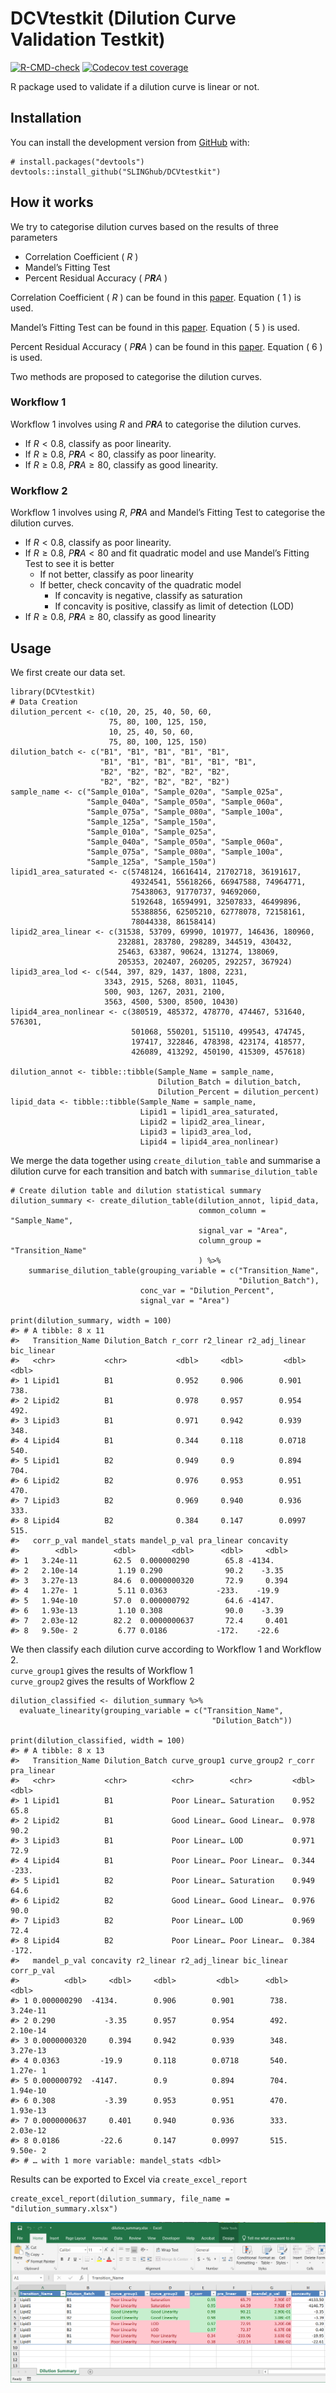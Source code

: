 <!-- README.md is generated from README.Rmd. Please edit that file -->

DCVtestkit (Dilution Curve Validation Testkit)
==============================================

<!-- badges: start -->

[![R-CMD-check](https://github.com/SLINGhub/DCVtestkit/workflows/R-CMD-check/badge.svg)](https://github.com/SLINGhub/DCVtestkit/actions)
[![Codecov test
coverage](https://codecov.io/gh/SLINGhub/DCVtestkit/branch/master/graph/badge.svg?token=RNlP8VlaL2)](https://codecov.io/gh/SLINGhub/DCVtestkit)
<!-- badges: end -->

R package used to validate if a dilution curve is linear or not.

Installation
------------

You can install the development version from
[GitHub](https://github.com/) with:

    # install.packages("devtools")
    devtools::install_github("SLINGhub/DCVtestkit")

How it works
------------

We try to categorise dilution curves based on the results of three
parameters

-   Correlation Coefficient ( *R* )
-   Mandel’s Fitting Test  
-   Percent Residual Accuracy ( *P**R**A* )

Correlation Coefficient ( *R* ) can be found in this
[paper](https://link.springer.com/article/10.1007/s00769-002-0487-6).
Equation ( 1 ) is used.

Mandel’s Fitting Test can be found in this
[paper](https://pubs.rsc.org/en/content/articlelanding/2013/ay/c2ay26400e#!divAbstract).
Equation ( 5 ) is used.

Percent Residual Accuracy ( *P**R**A* ) can be found in this
[paper](https://www.sciencedirect.com/science/article/abs/pii/S0039914018307549).
Equation ( 6 ) is used.

Two methods are proposed to categorise the dilution curves.

### Workflow 1

Workflow 1 involves using *R* and *P**R**A* to categorise the dilution
curves.

-   If *R* &lt; 0.8, classify as poor linearity.  
-   If *R* ≥ 0.8, *P**R**A* &lt; 80, classify as poor linearity.  
-   If *R* ≥ 0.8, *P**R**A* ≥ 80, classify as good linearity.

### Workflow 2

Workflow 1 involves using *R*, *P**R**A* and Mandel’s Fitting Test to
categorise the dilution curves.

-   If *R* &lt; 0.8, classify as poor linearity.
-   If *R* ≥ 0.8, *P**R**A* &lt; 80 and fit quadratic model and use
    Mandel’s Fitting Test to see it is better
    -   If not better, classify as poor linearity
    -   If better, check concavity of the quadratic model
        -   If concavity is negative, classify as saturation
        -   If concavity is positive, classify as limit of detection
            (LOD)
-   If *R* ≥ 0.8, *P**R**A* ≥ 80, classify as good linearity

Usage
-----

We first create our data set.

    library(DCVtestkit)
    # Data Creation
    dilution_percent <- c(10, 20, 25, 40, 50, 60,
                          75, 80, 100, 125, 150,
                          10, 25, 40, 50, 60,
                          75, 80, 100, 125, 150)
    dilution_batch <- c("B1", "B1", "B1", "B1", "B1",
                        "B1", "B1", "B1", "B1", "B1", "B1",
                        "B2", "B2", "B2", "B2", "B2",
                        "B2", "B2", "B2", "B2", "B2")
    sample_name <- c("Sample_010a", "Sample_020a", "Sample_025a",
                     "Sample_040a", "Sample_050a", "Sample_060a",
                     "Sample_075a", "Sample_080a", "Sample_100a",
                     "Sample_125a", "Sample_150a",
                     "Sample_010a", "Sample_025a",
                     "Sample_040a", "Sample_050a", "Sample_060a",
                     "Sample_075a", "Sample_080a", "Sample_100a",
                     "Sample_125a", "Sample_150a")
    lipid1_area_saturated <- c(5748124, 16616414, 21702718, 36191617,
                               49324541, 55618266, 66947588, 74964771,
                               75438063, 91770737, 94692060,
                               5192648, 16594991, 32507833, 46499896,
                               55388856, 62505210, 62778078, 72158161,
                               78044338, 86158414)
    lipid2_area_linear <- c(31538, 53709, 69990, 101977, 146436, 180960,
                            232881, 283780, 298289, 344519, 430432,
                            25463, 63387, 90624, 131274, 138069,
                            205353, 202407, 260205, 292257, 367924)
    lipid3_area_lod <- c(544, 397, 829, 1437, 1808, 2231,
                         3343, 2915, 5268, 8031, 11045,
                         500, 903, 1267, 2031, 2100,
                         3563, 4500, 5300, 8500, 10430)
    lipid4_area_nonlinear <- c(380519, 485372, 478770, 474467, 531640, 576301,
                               501068, 550201, 515110, 499543, 474745,
                               197417, 322846, 478398, 423174, 418577,
                               426089, 413292, 450190, 415309, 457618)

    dilution_annot <- tibble::tibble(Sample_Name = sample_name,
                                     Dilution_Batch = dilution_batch,
                                     Dilution_Percent = dilution_percent)
    lipid_data <- tibble::tibble(Sample_Name = sample_name,
                                 Lipid1 = lipid1_area_saturated,
                                 Lipid2 = lipid2_area_linear,
                                 Lipid3 = lipid3_area_lod,
                                 Lipid4 = lipid4_area_nonlinear)

We merge the data together using `create_dilution_table` and summarise a
dilution curve for each transition and batch with
`summarise_dilution_table`

    # Create dilution table and dilution statistical summary
    dilution_summary <- create_dilution_table(dilution_annot, lipid_data,
                                              common_column = "Sample_Name",
                                              signal_var = "Area",
                                              column_group = "Transition_Name"
                                              ) %>% 
        summarise_dilution_table(grouping_variable = c("Transition_Name",
                                                       "Dilution_Batch"),
                                 conc_var = "Dilution_Percent",
                                 signal_var = "Area")

    print(dilution_summary, width = 100)
    #> # A tibble: 8 x 11
    #>   Transition_Name Dilution_Batch r_corr r2_linear r2_adj_linear bic_linear
    #>   <chr>           <chr>           <dbl>     <dbl>         <dbl>      <dbl>
    #> 1 Lipid1          B1              0.952     0.906        0.901        738.
    #> 2 Lipid2          B1              0.978     0.957        0.954        492.
    #> 3 Lipid3          B1              0.971     0.942        0.939        348.
    #> 4 Lipid4          B1              0.344     0.118        0.0718       540.
    #> 5 Lipid1          B2              0.949     0.9          0.894        704.
    #> 6 Lipid2          B2              0.976     0.953        0.951        470.
    #> 7 Lipid3          B2              0.969     0.940        0.936        333.
    #> 8 Lipid4          B2              0.384     0.147        0.0997       515.
    #>   corr_p_val mandel_stats mandel_p_val pra_linear concavity
    #>        <dbl>        <dbl>        <dbl>      <dbl>     <dbl>
    #> 1   3.24e-11        62.5  0.000000290        65.8 -4134.   
    #> 2   2.10e-14         1.19 0.290              90.2    -3.35 
    #> 3   3.27e-13        84.6  0.0000000320       72.9     0.394
    #> 4   1.27e- 1         5.11 0.0363           -233.    -19.9  
    #> 5   1.94e-10        57.0  0.000000792        64.6 -4147.   
    #> 6   1.93e-13         1.10 0.308              90.0    -3.39 
    #> 7   2.03e-12        82.2  0.0000000637       72.4     0.401
    #> 8   9.50e- 2         6.77 0.0186           -172.    -22.6

We then classify each dilution curve according to Workflow 1 and
Workflow 2.  
`curve_group1` gives the results of Workflow 1  
`curve_group2` gives the results of Workflow 2

    dilution_classified <- dilution_summary %>%
      evaluate_linearity(grouping_variable = c("Transition_Name",
                                                 "Dilution_Batch"))

    print(dilution_classified, width = 100)
    #> # A tibble: 8 x 13
    #>   Transition_Name Dilution_Batch curve_group1 curve_group2 r_corr pra_linear
    #>   <chr>           <chr>          <chr>        <chr>         <dbl>      <dbl>
    #> 1 Lipid1          B1             Poor Linear… Saturation    0.952       65.8
    #> 2 Lipid2          B1             Good Linear… Good Linear…  0.978       90.2
    #> 3 Lipid3          B1             Poor Linear… LOD           0.971       72.9
    #> 4 Lipid4          B1             Poor Linear… Poor Linear…  0.344     -233. 
    #> 5 Lipid1          B2             Poor Linear… Saturation    0.949       64.6
    #> 6 Lipid2          B2             Good Linear… Good Linear…  0.976       90.0
    #> 7 Lipid3          B2             Poor Linear… LOD           0.969       72.4
    #> 8 Lipid4          B2             Poor Linear… Poor Linear…  0.384     -172. 
    #>   mandel_p_val concavity r2_linear r2_adj_linear bic_linear corr_p_val
    #>          <dbl>     <dbl>     <dbl>         <dbl>      <dbl>      <dbl>
    #> 1 0.000000290  -4134.        0.906        0.901        738.   3.24e-11
    #> 2 0.290           -3.35      0.957        0.954        492.   2.10e-14
    #> 3 0.0000000320     0.394     0.942        0.939        348.   3.27e-13
    #> 4 0.0363         -19.9       0.118        0.0718       540.   1.27e- 1
    #> 5 0.000000792  -4147.        0.9          0.894        704.   1.94e-10
    #> 6 0.308           -3.39      0.953        0.951        470.   1.93e-13
    #> 7 0.0000000637     0.401     0.940        0.936        333.   2.03e-12
    #> 8 0.0186         -22.6       0.147        0.0997       515.   9.50e- 2
    #> # … with 1 more variable: mandel_stats <dbl>

Results can be exported to Excel via `create_excel_report`

    create_excel_report(dilution_summary, file_name = "dilution_summary.xlsx")

![Excel Report](man/figures/README-ExcelResults.png)
